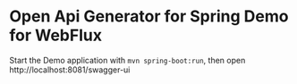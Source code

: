 # Open Api Generator for Spring Demo for WebFlux

Start the Demo application with `mvn spring-boot:run`, 
then open http://localhost:8081/swagger-ui
